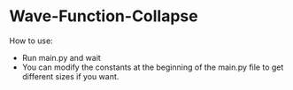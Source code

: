 # Wave-Function-Collapse

How to use:
- Run main.py and wait
- You can modify the constants at the beginning of the main.py file to get different sizes if you want.
